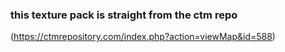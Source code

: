 ### this texture pack is straight from the ctm repo
(https://ctmrepository.com/index.php?action=viewMap&id=588)
